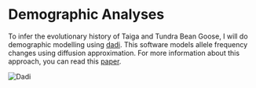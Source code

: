 # Demographic Analyses
To infer the evolutionary history of Taiga and Tundra Bean Goose, I will do demographic modelling using [dadi](https://bitbucket.org/gutenkunstlab/dadi/src/master/).
This software models allele frequency changes using diffusion approximation. For more information about this approach, you can read this [paper](https://journals.plos.org/plosgenetics/article?id=10.1371/journal.pgen.1000695).

![Dadi](https://journals.plos.org/plosgenetics/article/figure/image?size=large&id=10.1371/journal.pgen.1000695.g001)
